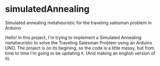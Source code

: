 # simulatedAnnealing
Simulated annealing metaheuristic for the traveling salesman problem in Arduino

Hello! In this project, I'm trying to implement a Simulated Annealing metaheuristic to solve the Traveling Salesman Problem using an Arduino UNO.
The project is on its begining, so the code is a little messy, but from time to time I'm going to be updating it. (And making an english version of it).

